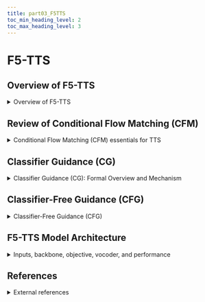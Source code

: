 ```yaml
---
title: part03_F5TTS
toc_min_heading_level: 2
toc_max_heading_level: 3
---
```


# F5-TTS

## Overview of F5-TTS

<details>
<summary>Overview of F5-TTS</summary>

---

- **Fully non-autoregressive TTS** built on **Flow Matching** with **Diffusion Transformer (DiT)**
- **Removes**: phoneme alignment, duration predictor, explicit text encoder
- **Text input**: characters padded with filler tokens to match acoustic sequence length
- **Text refinement**: ConvNeXt V2 front-end for easier text–speech alignment
- **Backbone**: DiT learns conditional velocity field; parallel generation, low NFEs

---

</details>


## Review of Conditional Flow Matching (CFM)

<details>
<summary>Conditional Flow Matching (CFM) essentials for TTS</summary>

---

- **Goal**: learn a time-dependent vector field $v_\theta(x, t)$ that transports a simple prior $x(0) \sim p_0$ to the target $x(1) \sim p_{\text{data}}$.
- **CFM with Optimal Transport (OT) paths**:
  - Interpolate along a straight line: $x_t = (1-t) x_0 + t x_1$
  - Training loss: $\mathcal{L}_{CFM}(\theta) = \mathbb{E}_{t, x_0, x_1} \, \| v_\theta(x_t, t) - (x_1 - x_0) \|^2 = \mathbb{E}_{t, x_0, x_1} \, \| v_\theta((1-t) x_0 + t x_1) - (x_1 - x_0) \|^2$.
- **Training procedure**:
  - sample $x_1$ from data, $x_0$ from the prior, and $t \sim \mathcal{U}(0,1)$
  - form $x_t = (1-t) x_0 + t x_1$
  - minimize $\mathcal{L}_{CFM}(\theta)$
- **Sampling (inference)**: integrate the ODE $\tfrac{dx_t}{dt} = v_\theta(x_t, t)$ from $t=0$ to $t=1$ with a suitable solver (e.g., Euler/Heun variants), typically with few NFEs.
- **Advantages for TTS**:
  - simulation-free training; straight-line OT paths simplify optimization
  - direct velocity learning enables efficient ODE solvers and parallel generation
  - strong fit for non-autoregressive TTS with flexible conditioning

---

</details>


## Classifier Guidance (CG)

<details>
<summary>Classifier Guidance (CG): Formal Overview and Mechanism</summary>
<div style={{textAlign: 'center'}}>

![Classifier Guidance](/img/classifier_guidance.png)

*Fig: Classifier Guidance mechanism. [Source](https://arxiv.org/pdf/2105.05233)*

</div>

---

### Motivation for Classifier Guidance

- Enhances conditional fidelity in generative models, ensuring outputs more closely match the specified condition (e.g., class label, text prompt).
- Addresses the issue where unconditional or weakly conditional models may generate samples that are plausible but do not strictly adhere to the desired condition.
- Provides a principled method to control the trade-off between sample quality (fidelity) and diversity.

### Mechanism

- **Components**:
  - *Generative Model*: A diffusion model trained to model the data distribution, typically without strong conditioning.
  - *Auxiliary Classifier*: A neural network trained to predict the target condition $y$ from noisy samples $x(t)$ at various noise levels $t$.
- **Guidance Procedure**:
    - This procedure is applied in DDIM (for more details about DDIM, see the [source](https://arxiv.org/pdf/2010.02502).)
    - **Sample Initialization**: Start with a sample $x_T$ from the prior (e.g., standard normal distribution).
    - **Iterative Update**: For each reverse step $t = T, T-1, \ldots, 1$:
      - Compute the model's prediction $\epsilon_\theta(x_t)$ for the current noisy sample $x_t$.
      - Compute the classifier gradient $\nabla_{x_t} \log p_\phi(y \mid x_t)$, which indicates how to adjust $x_t$ to increase the likelihood of the target condition $y$.
      - Form the guided noise estimate:
        $$
        \hat{\epsilon} = \epsilon_\theta(x_t) - \sqrt{1 - \bar{\alpha}_t} \, s \, \nabla_{x_t} \log p_\phi(y \mid x_t)
        $$
        where $s$ is the guidance scale and $\bar{\alpha}_t$ is the cumulative product of noise schedule coefficients.
      - Update the sample using the DDIM update rule:
        $$
        x_{t-1} = \sqrt{\bar{\alpha}_{t-1}} \left( \frac{x_t - \sqrt{1 - \bar{\alpha}_t} \, \hat{\epsilon}}{\sqrt{\bar{\alpha}_t}} \right) + \sqrt{1 - \bar{\alpha}_{t-1}} \, \hat{\epsilon}
        $$
      - About $\alpha_t$, check this [reference](https://arxiv.org/pdf/2006.11239).

- **Interpretation**:
  - The classifier gradient acts as an external force, steering the generative process towards regions of higher conditional likelihood.
  - The guidance scale $s$ allows explicit control over the strength of conditioning.

### Key Properties and Trade-offs

- **Fidelity vs. Diversity**:
  - Higher guidance weights $w$ increase conditional fidelity but may reduce sample diversity and introduce artifacts if the classifier is imperfect.
- **Classifier Training**:
  - The classifier must be trained to be robust to all noise levels $t$ encountered during sampling, typically via noise augmentation.
  - The classifier is trained independently from the generative model.
- **System Complexity**:
  - Requires an additional classifier network, increasing computational and implementation complexity.
- **Potential Artifacts**:
  - Inaccurate or biased classifiers can introduce artifacts or degrade sample quality, especially at high guidance strengths.
- **Challenges**:
  - Training a reliable classifier on noisy intermediate speech representations is particularly challenging, motivating the use of alternative approaches such as Classifier-Free Guidance (CFG).

---

</details>


## Classifier-Free Guidance (CFG)

<details>
<summary>Classifier-Free Guidance (CFG)</summary>

---

### Motivation

- **Addresses CG Limitations**: CFG overcomes key drawbacks of Classifier Guidance (CG) in conditional generative modeling.
- **No Extra Classifier Needed**: Removes the requirement for a separate auxiliary classifier network.
- **Simpler Architecture**: Streamlines the model design and lowers computational demands.
- **No Classifier Training Hassles**: Sidesteps the challenge of training a classifier robust to all noise levels.
- **Stable and Effective Guidance**: Delivers a more stable and effective guidance signal by relying on the generative model itself, rather than external classifier gradients.

### Training Method

CFG employs a unified training strategy for conditional and unconditional generation by modifying the conditioning mechanism during training:

- **Single Model Training**:
  - The model $\epsilon_\theta(x_t, c)$ is trained on pairs of data and conditioning information.
- **Condition Dropout**:
  - With a specified probability, the conditioning input $c$ (e.g., text embedding, class label) is replaced by a null token or empty embedding $\emptyset$.
- **Dual Learning Objective**:
  - The model learns to predict noise both with the condition present, $\epsilon_\theta(x_t, c)$, and with the condition absent, $\epsilon_\theta(x_t, \emptyset)$.
- **Unified Weight Sharing**:
  - Both conditional $p(x|c)$ and unconditional $p(x)$ distributions are modeled within a single set of parameters.

### Sampling Process

During inference, CFG combines conditional and unconditional predictions to control the strength of guidance:

- **Noise Estimate Computation**:
  - Compute the conditional noise estimate: $\epsilon_\theta(x_t, c)$.
  - Compute the unconditional noise estimate: $\epsilon_\theta(x_t, \emptyset)$.
- **Guided Estimate Formation**:
  - Combine the two estimates as follows:
    $$
    \tilde{\epsilon}_\theta(x_t, c) = \epsilon_\theta(x_t, \emptyset) + w \cdot (\epsilon_\theta(x_t, c) - \epsilon_\theta(x_t, \emptyset))
    $$
    - $\tilde{\epsilon}_\theta(x_t, c)$: final guided noise used for the sampling step.
    - $w$: guidance scale parameter.
  - The difference $(\epsilon_\theta(x_t, c) - \epsilon_\theta(x_t, \emptyset))$ serves as an implicit approximation of the classifier score gradient $\nabla_{x_t} \log p(c|x_t)$.
- **Guidance Scale Interpretation**:
  - $w = 0$: purely unconditional generation ($\tilde{\epsilon}_\theta = \epsilon_\theta(x_t, \emptyset)$).
  - $w = 1$: standard conditional generation ($\tilde{\epsilon}_\theta = \epsilon_\theta(x_t, c)$).
  - $w > 1$: amplified guidance, increasing fidelity to the condition $c$ at the potential expense of sample diversity.
- **Integration with Sampler**:
  - The guided estimate $\tilde{\epsilon}_\theta$ is used in the update rule of the chosen sampler (e.g., DDIM or Flow Matching) to advance the generative process.

---

</details>


## F5-TTS Model Architecture

<details>
<summary>Inputs, backbone, objective, vocoder, and performance</summary>

<p align="center">
  <img src="/img/f5tts.png" alt="f5tts" />
</p>

---

**F5-TTS**: Fully non-autoregressive TTS system using **Flow Matching (FM)** and a **Diffusion Transformer (DiT)** backbone. Designed for simplicity and efficiency—no duration models, text encoders, or phoneme alignment.

### Key Components

- **Text Preprocessing**: Pads input text with filler tokens to match target length; no complex encoder.
- **ConvNeXt V2 Frontend**: Refines text representation for better alignment with speech.
- **Diffusion Transformer (DiT)**: Learns conditional velocity field for FM; scalable and performant.
- **Flow Matching Training**: Simulation-free, continuous normalizing flow objective; enables efficient, high-quality generation with few function evaluations (NFEs).
- **Sway Sampling**: Inference-time schedule warping for improved performance/efficiency without retraining.

### Training Objective

- **Loss**: Mean squared error between predicted and ground-truth velocity.
- **Conditional Flow Matching Loss**:
  $$
  \mathcal{L}_{CFM}(\theta) = \mathbb{E}_{t, x_0, x_1, c} \| v_\theta(x_t, t, c) - (x_1 - x_0) \|^2
  $$
  - $x_1$: target speech
  - $x_0$: prior sample (e.g., Gaussian noise)
  - $c$: text condition
  - $t \sim U(0,1)$; $x_t = (1-t)x_0 + t x_1$
  - $v_\theta$: DiT-predicted velocity

### Classifier-Free Guidance (CFG)

- **Training**:
  - Mask the audio condition with probability $p$ uniformly sampled from $0.7$ to $1.0$.
  - Drop the masked audio condition with probability $p=0.3$.
  - Drop both the masked audio and text conditions together with probability $p=0.2$.
  - This enables both conditional and unconditional modeling.
- **Inference**: Combine conditional and unconditional predictions:
  $$
  \tilde{v}_\theta(x_t, t, c) = v_\theta(x_t, t, \emptyset) + w \cdot (v_\theta(x_t, t, c) - v_\theta(x_t, t, \emptyset))
  $$
  - $w$: guidance strength (0 = unconditional, 1 = standard, $>1$ = stronger guidance; paper suggests $w \approx 2$)

### Sampling Process

- **Noise Initialization**: Sample the initial latent $x_0$ from a uniform distribution.
- **Sway Sampling for Time Steps**:
  - Create a uniform array $u$ of $N$ time steps in $[0, 1]$.
  - Apply the sway sampling function to obtain a non-uniform time schedule:
    $$
    t_i = f_\mathrm{sway}(u_i; s) = u_i + s \cdot \left( \cos\left( \frac{\pi}{2} u_i \right) - 1 + u_i \right)
    $$
    where $s \in [-1, 1]$ controls the warping (paper suggests $s = -1$).
- **Euler Integration**:
  - For each consecutive pair $(t_i, t_{i+1})$ in the sway-sampled time array, update $x$ using the Euler method:
    $$
    x_{i+1} = x_i + (t_{i+1} - t_i) \cdot v_\theta(x_i, t_i, c)
    $$
    where $v_\theta$ is the model's predicted velocity.

---

</details>

## References

<details>
<summary>External references</summary>

---

- **F5-TTS**: [https://arxiv.org/pdf/2410.06885](https://arxiv.org/pdf/2410.06885)
- **GENERATIVE PRE-TRAINING FOR SPEECH WITH FLOW MATCHING**: [https://arxiv.org/pdf/2310.16338](https://arxiv.org/pdf/2310.16338)
- **[CG] Diffusion Models Beat GANs on Image Synthesis**: [https://arxiv.org/pdf/2105.05233](https://arxiv.org/pdf/2105.05233)
- **[DDIM] DENOISING DIFFUSION IMPLICIT MODELS**: [https://arxiv.org/pdf/2010.02502](https://arxiv.org/pdf/2010.02502)
- **[DDPM] Denoising Diffusion Probabilistic Models**: [https://arxiv.org/pdf/2006.11239](https://arxiv.org/pdf/2006.11239)
- **[CFG] CLASSIFIER-FREE DIFFUSION GUIDANCE**: [https://arxiv.org/pdf/2207.12598](https://arxiv.org/pdf/2207.12598)
---

</details>

